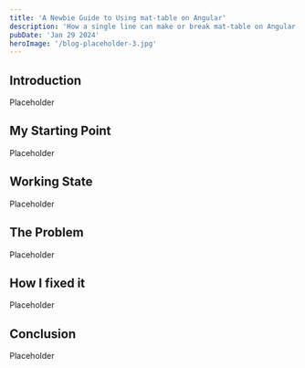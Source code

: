 ```yaml
---
title: 'A Newbie Guide to Using mat-table on Angular'
description: 'How a single line can make or break mat-table on Angular'
pubDate: 'Jan 29 2024'
heroImage: '/blog-placeholder-3.jpg'
---
```


## Introduction

Placeholder

## My Starting Point

Placeholder

## Working State

Placeholder

## The Problem

Placeholder

## How I fixed it

Placeholder

## Conclusion

Placeholder